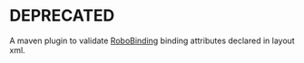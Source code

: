 DEPRECATED
==========

A maven plugin to validate [RoboBinding](http://robobinding.org) binding attributes declared in layout xml.
